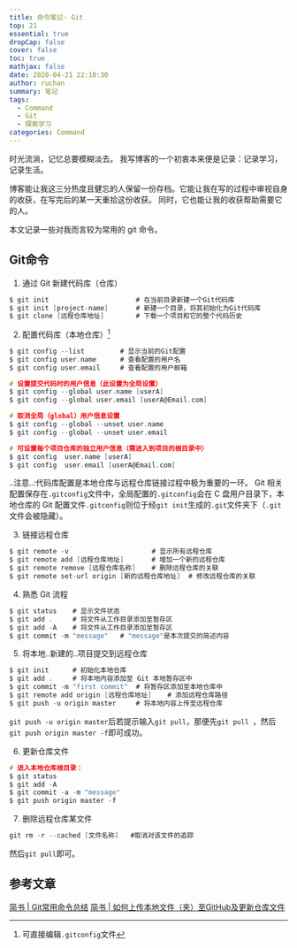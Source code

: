 ```yaml
---
title: 命令笔记- Git
top: 21
essential: true
dropCap: false
cover: false
toc: true
mathjax: false
date: 2020-04-21 22:10:30
author: ruchan
summary: 笔记 
tags: 
  - Command
  - Git
  - 探索学习
categories: Command
---
```


时光流淌，记忆总要模糊淡去。
我写博客的一个初衷本来便是记录：记录学习，记录生活。

<!-- more -->

博客能让我这三分热度且健忘的人保留一份存档。它能让我在写的过程中审视自身的收获，在写完后的某一天重拾这份收获。
同时，它也能让我的收获帮助需要它的人。

本文记录一些对我而言较为常用的 git 命令。

## Git命令

1. 通过 Git 新建代码库（仓库）
```C
$ git init						# 在当前目录新建一个Git代码库 
$ git init [project-name]		# 新建一个目录，将其初始化为Git代码库
$ git clone [远程仓库地址]		# 下载一个项目和它的整个代码历史
```
2. 配置代码库（本地仓库）[^1]
```C
$ git config --list			# 显示当前的Git配置
$ git config user.name		# 查看配置的用户名
$ git config user.email		# 查看配置的用户邮箱

# 设置提交代码时的用户信息（此设置为全局设置）
$ git config --global user.name [userA]		
$ git config --global user.email [userA@Email.com]

# 取消全局（global）用户信息设置
$ git config --global --unset user.name
$ git config --global --unset user.email

# 可设置每个项目仓库的独立用户信息（需进入到项目的根目录中）
$ git config  user.name [userA]
$ git config  user.email [userA@Email.com]
```
..注意..:代码库配置是本地仓库与远程仓库链接过程中极为重要的一环。
Git 相关配置保存在`.gitconfig`文件中，全局配置的`.gitconfig`会在 C 盘用户目录下，本地仓库的 Git 配置文件`.gitconfig`则位于经`git init`生成的`.git`文件夹下（`.git`文件会被隐藏）。

3. 链接远程仓库
```C
$ git remote -v						# 显示所有远程仓库
$ git remote add [远程仓库地址]		# 增加一个新的远程仓库
$ git remote remove [远程仓库名称]	# 删除远程仓库的关联
$ git remote set-url origin [新的远程仓库地址]	# 修改远程仓库的关联
```
4. 熟悉 Git 流程
```C
$ git status	# 显示文件状态
$ git add .		# 将文件从工作目录添加至暂存区
$ git add -A	# 将文件从工作目录添加至暂存区
$ git commit -m "message"	# "message"是本次提交的简述内容
```
5. 将本地..新建的..项目提交到远程仓库
```C
$ git init		# 初始化本地仓库
$ git add .		# 将本地内容添加至 Git 本地暂存区中
$ git commit -m "first commit"	# 将暂存区添加至本地仓库中
$ git remote add origin [远程仓库地址]	# 添加远程仓库路径
$ git push -u origin master		# 将本地内容上传至远程仓库
```
`git push -u origin master`后若提示输入`git pull`，那便先`git pull `，然后`git push origin master -f`即可成功。

6. 更新仓库文件
```C
# 进入本地仓库根目录：
$ git status
$ git add -A
$ git commit -a -m "message"
$ git push origin master -f
```
7. 删除远程仓库某文件
```C
git rm -r --cached [文件名称]	#取消对该文件的追踪
```
然后`git pull`即可。

## 参考文章
<a href="https://www.jianshu.com/p/cdccfef91ae1" class="LinkCard">简书 | Git常用命令总结</a>
<a href="https://www.jianshu.com/p/b0dbc71497ff" class="LinkCard">简书 | 如何上传本地文件（夹）至GitHub及更新仓库文件</a>

[^1]: 可直接编辑`.gitconfig`文件